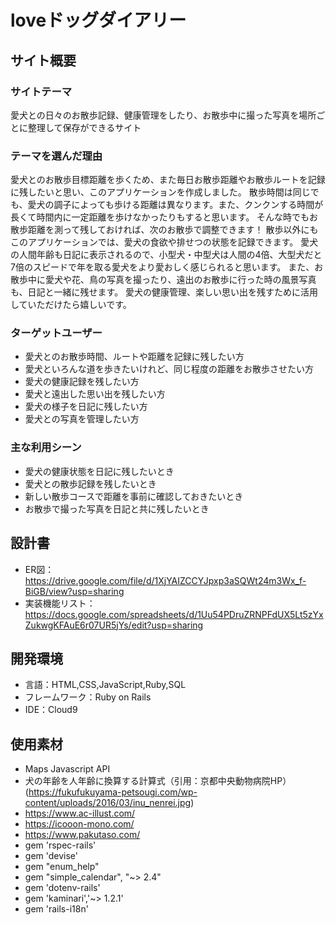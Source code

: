 # loveドッグダイアリー

## サイト概要
### サイトテーマ
愛犬との日々のお散歩記録、健康管理をしたり、お散歩中に撮った写真を場所ごとに整理して保存ができるサイト

### テーマを選んだ理由
愛犬とのお散歩目標距離を歩くため、また毎日お散歩距離やお散歩ルートを記録に残したいと思い、このアプリケーションを作成しました。
散歩時間は同じでも、愛犬の調子によっても歩ける距離は異なります。また、クンクンする時間が長くて時間内に一定距離を歩けなかったりもすると思います。
そんな時でもお散歩距離を測って残しておければ、次のお散歩で調整できます！
散歩以外にもこのアプリケーションでは、愛犬の食欲や排せつの状態を記録できます。
愛犬の人間年齢も日記に表示されるので、小型犬・中型犬は人間の4倍、大型犬だと7倍のスピードで年を取る愛犬をより愛おしく感じられると思います。
また、お散歩中に愛犬や花、鳥の写真を撮ったり、遠出のお散歩に行った時の風景写真も、日記と一緒に残せます。
愛犬の健康管理、楽しい思い出を残すために活用していただけたら嬉しいです。

### ターゲットユーザー
* 愛犬とのお散歩時間、ルートや距離を記録に残したい方
* 愛犬といろんな道を歩きたいけれど、同じ程度の距離をお散歩させたい方
* 愛犬の健康記録を残したい方
* 愛犬と遠出した思い出を残したい方
* 愛犬の様子を日記に残したい方
* 愛犬との写真を管理したい方

### 主な利用シーン
* 愛犬の健康状態を日記に残したいとき
* 愛犬との散歩記録を残したいとき
* 新しい散歩コースで距離を事前に確認しておきたいとき
* お散歩で撮った写真を日記と共に残したいとき

## 設計書
* ER図：https://drive.google.com/file/d/1XjYAIZCCYJpxp3aSQWt24m3Wx_f-BiGB/view?usp=sharing
* 実装機能リスト：https://docs.google.com/spreadsheets/d/1Uu54PDruZRNPFdUX5Lt5zYxZukwgKFAuE6r07UR5jYs/edit?usp=sharing


## 開発環境
* 言語：HTML,CSS,JavaScript,Ruby,SQL
* フレームワーク：Ruby on Rails
* IDE：Cloud9

## 使用素材
* Maps Javascript API
* 犬の年齢を人年齢に換算する計算式（引用：京都中央動物病院HP）
 (https://fukufukuyama-petsougi.com/wp-content/uploads/2016/03/inu_nenrei.jpg)
* https://www.ac-illust.com/
* https://icooon-mono.com/
* https://www.pakutaso.com/
* gem 'rspec-rails'
* gem 'devise'
* gem "enum_help"
* gem "simple_calendar", "~> 2.4"
* gem 'dotenv-rails'
* gem 'kaminari','~> 1.2.1'
* gem 'rails-i18n'

